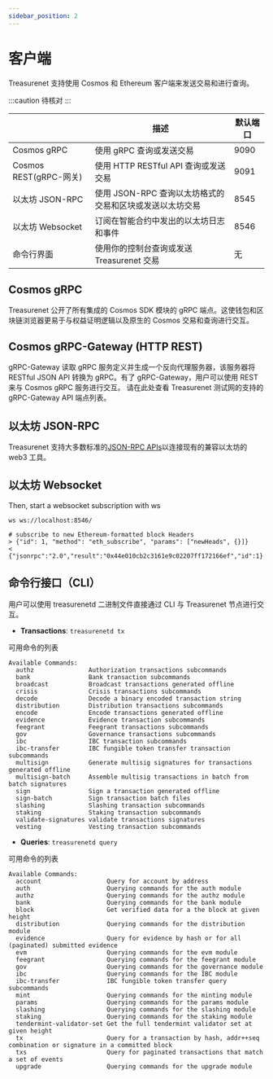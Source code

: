 ```yaml
---
sidebar_position: 2
---
```


# 客户端

Treasurenet 支持使用 Cosmos 和 Ethereum 客户端来发送交易和进行查询。

:::caution
待核对
:::

|                        | 描述                                                     | 默认端口 |
| ---------------------- | -------------------------------------------------------- | -------- |
| Cosmos gRPC            | 使用 gRPC 查询或发送交易                                 | 9090     |
| Cosmos REST(gRPC-网关) | 使用 HTTP RESTful API 查询或发送交易                     | 9091     |
| 以太坊 JSON-RPC        | 使用 JSON-RPC 查询以太坊格式的交易和区块或发送以太坊交易 | 8545     |
| 以太坊 Websocket       | 订阅在智能合约中发出的以太坊日志和事件                   | 8546     |
| 命令行界面             | 使用你的控制台查询或发送 Treasurenet 交易                | 无       |

## Cosmos gRPC

Treasurenet 公开了所有集成的 Cosmos SDK 模块的 gRPC 端点。这使钱包和区块链浏览器更易于与权益证明逻辑以及原生的 Cosmos 交易和查询进行交互。

## Cosmos gRPC-Gateway (HTTP REST)

gRPC-Gateway 读取 gRPC 服务定义并生成一个反向代理服务器，该服务器将 RESTful JSON API 转换为 gRPC。有了 gRPC-Gateway，用户可以使用 REST 来与 Cosmos gRPC 服务进行交互。
请在此处查看 Treasurenet 测试网的支持的 gRPC-Gateway API 端点列表。

## 以太坊 JSON-RPC

Treasurenet 支持大多数标准的[JSON-RPC APIs](https://)以连接现有的兼容以太坊的 web3 工具。

## 以太坊 Websocket

Then, start a websocket subscription with ws

```shell
ws ws://localhost:8546/

# subscribe to new Ethereum-formatted block Headers
> {"id": 1, "method": "eth_subscribe", "params": ["newHeads", {}]}
< {"jsonrpc":"2.0","result":"0x44e010cb2c3161e9c02207ff172166ef","id":1}
```

## 命令行接口（CLI）

用户可以使用 treasurenetd 二进制文件直接通过 CLI 与 Treasurenet 节点进行交互。

- **Transactions**: `treasurenetd tx`

可用命令的列表

```shell
Available Commands:
  authz               Authorization transactions subcommands
  bank                Bank transaction subcommands
  broadcast           Broadcast transactions generated offline
  crisis              Crisis transactions subcommands
  decode              Decode a binary encoded transaction string
  distribution        Distribution transactions subcommands
  encode              Encode transactions generated offline
  evidence            Evidence transaction subcommands
  feegrant            Feegrant transactions subcommands
  gov                 Governance transactions subcommands
  ibc                 IBC transaction subcommands
  ibc-transfer        IBC fungible token transfer transaction subcommands
  multisign           Generate multisig signatures for transactions generated offline
  multisign-batch     Assemble multisig transactions in batch from batch signatures
  sign                Sign a transaction generated offline
  sign-batch          Sign transaction batch files
  slashing            Slashing transaction subcommands
  staking             Staking transaction subcommands
  validate-signatures validate transactions signatures
  vesting             Vesting transaction subcommands
```

- **Queries**: `treasurenetd query`

可用命令的列表

```shell
Available Commands:
  account                  Query for account by address
  auth                     Querying commands for the auth module
  authz                    Querying commands for the authz module
  bank                     Querying commands for the bank module
  block                    Get verified data for a the block at given height
  distribution             Querying commands for the distribution module
  evidence                 Query for evidence by hash or for all (paginated) submitted evidence
  evm                      Querying commands for the evm module
  feegrant                 Querying commands for the feegrant module
  gov                      Querying commands for the governance module
  ibc                      Querying commands for the IBC module
  ibc-transfer             IBC fungible token transfer query subcommands
  mint                     Querying commands for the minting module
  params                   Querying commands for the params module
  slashing                 Querying commands for the slashing module
  staking                  Querying commands for the staking module
  tendermint-validator-set Get the full tendermint validator set at given height
  tx                       Query for a transaction by hash, addr++seq combination or signature in a committed block
  txs                      Query for paginated transactions that match a set of events
  upgrade                  Querying commands for the upgrade module
```
